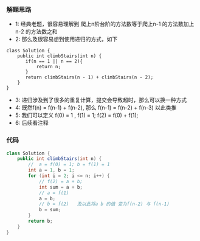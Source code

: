 ### 解题思路
- 1: 经典老题，很容易理解到 爬上n阶台阶的方法数等于爬上n-1 的方法数加上n-2 的方法数之和
- 2: 那么及很容易想到使用递归的方式，如下
```
class Solution {
    public int climbStairs(int n) {
       if(n == 1 || n == 2){
           return n;
       }
       return climbStairs(n - 1) + climbStairs(n - 2);
    }
}
```
- 3: 递归涉及到了很多的重复计算，提交会导致超时，那么可以换一种方式
- 4: 既然f(n) = f(n-1) + f(n-2), 那么 f(n-1) = f(n-2) + f(n-3) 以此类推
- 5: 我们可以定义 f(0) = 1 , f(1) = 1; f(2) = f(0) + f(1);  
- 6: 后续看注释

### 代码

```java
class Solution {
    public int climbStairs(int n) {
        //  a = f(0) = 1; b = f(1) = 1
        int a = 1, b = 1;
        for (int i = 2; i <= n; i++) {
            // f(2) = a + b;
            int sum = a + b;
            // a = f(1)
            a = b;
            // b = f(2)   及以此将a b 的值 变为f(n-2) 与 f(n-1)
            b = sum;
        }
        return b;
    }
}
```